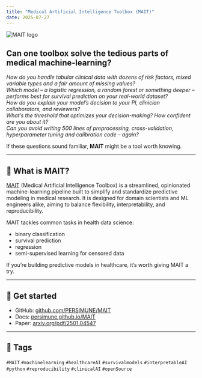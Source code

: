```yaml
---
title: "Medical Artificial Intelligence Toolbox (MAIT)"
date: 2025-07-27
---
```

![MAIT logo](https://raw.githubusercontent.com/PERSIMUNE/MAIT/main/MAITlogo.gif)

## Can one toolbox solve the tedious parts of medical machine‑learning?

*How do you handle tabular clinical data with dozens of risk factors, mixed variable types and a fair amount of missing values?*  
*Which model – a logistic regression, a random forest or something deeper – performs best for survival prediction on your real-world dataset?*  
*How do you explain your model’s decision to your PI, clinician collaborators, and reviewers?*  
*What’s the threshold that optimizes your decision-making? How confident are you about it?*  
*Can you avoid writing 500 lines of preprocessing, cross-validation, hyperparameter tuning and calibration code – again?*

If these questions sound familiar, **MAIT** might be a tool worth knowing.

---

## 🧰 What is MAIT?

[MAIT](https://github.com/PERSIMUNE/MAIT) (Medical Artificial Intelligence Toolbox) is a streamlined, opinionated machine-learning pipeline built to simplify and standardize predictive modeling in medical research. It is designed for domain scientists and ML engineers alike, aiming to balance flexibility, interpretability, and reproducibility.

MAIT tackles common tasks in health data science:

- binary classification
- survival prediction
- regression
- semi-supervised learning for censored data

If you’re building predictive models in healthcare, it’s worth giving MAIT a try.

---

## 🚀 Get started

- GitHub: [github.com/PERSIMUNE/MAIT](https://github.com/PERSIMUNE/MAIT)
- Docs: [persimune.github.io/MAIT](https://persimune.github.io/MAIT/)
- Paper: [arxiv.org/pdf/2501.04547](https://arxiv.org/pdf/2501.04547)

---

## 📌 Tags

`#MAIT` `#machinelearning` `#healthcareAI` `#survivalmodels` `#interpretableAI` `#python` `#reproducibility` `#clinicalAI` `#openSource`
